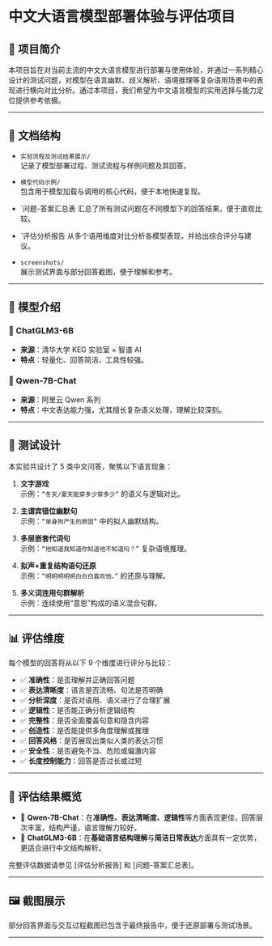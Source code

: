 # 中文大语言模型部署体验与评估项目

## 📘 项目简介

本项目旨在对当前主流的中文大语言模型进行部署与使用体验，并通过一系列精心设计的测试问题，对模型在语言幽默、歧义解析、语境推理等复杂语用场景中的表现进行横向对比分析。通过本项目，我们希望为中文语言模型的实用选择与能力定位提供参考依据。

---

## 📁 文档结构

- `实验流程及测试结果展示/`  
  记录了模型部署过程、测试流程与样例问题及其回答。

- `模型代码示例/`  
  包含用于模型加载与调用的核心代码，便于本地快速复现。

- `问题-答案汇总表 
  汇总了所有测试问题在不同模型下的回答结果，便于直观比较。

- `评估分析报告
  从多个语用维度对比分析各模型表现，并给出综合评分与建议。

- `screenshots/`  
  展示测试界面与部分回答截图，便于理解和参考。

---

## 🤖 模型介绍

### 🔷 ChatGLM3-6B
- **来源**：清华大学 KEG 实验室 × 智谱 AI  
- **特点**：轻量化、回答简洁，工具性较强。

### 🔶 Qwen-7B-Chat
- **来源**：阿里云 Qwen 系列  
- **特点**：中文表达能力强，尤其擅长复杂语义处理，理解比较深刻。

---

## 🧪 测试设计

本实验共设计了 5 类中文问答，聚焦以下语言现象：

1. **文字游戏**  
   示例：`“冬天/夏天能穿多少穿多少”` 的语义与逻辑对比。

2. **主谓宾错位幽默句**  
   示例：`“单身狗产生的原因”` 中的拟人幽默结构。

3. **多层嵌套代词句**  
   示例：`“他知道我知道你知道他不知道吗？”` 复杂语境推理。

4. **拟声+重复结构语句还原**  
   示例：`“明明明明明白白白喜欢他。”` 的还原与理解。

5. **多义词连用句群解析**  
   示例：连续使用“意思”构成的语义混合句群。

---

## 📊 评估维度

每个模型的回答将从以下 9 个维度进行评分与比较：

- ✅ **准确性**：是否理解并正确回答问题  
- ✅ **表达清晰度**：语言是否流畅、句法是否明确  
- ✅ **分析深度**：是否对语用、语义进行了合理扩展  
- ✅ **逻辑性**：是否能正确分析逻辑结构  
- ✅ **完整性**：是否全面覆盖句意和隐含内容  
- ✅ **创造性**：是否能提供多角度理解或推理  
- ✅ **回答风格**：是否展现出类似人类的表达习惯  
- ✅ **安全性**：是否避免不当、危险或偏激内容  
- ✅ **长度控制能力**：回答是否过长或过短

---

## 🏁 评估结果概览

- 🔹 **Qwen-7B-Chat**：在**准确性、表达清晰度、逻辑性**等方面表现更佳，回答层次丰富，结构严谨，语言理解力较好。
- 🔹 **ChatGLM3-6B**：在**基础语言结构理解**与**简洁日常表达**方面具有一定优势，更适合进行中文结构解析。

完整评估数据请参见 [评估分析报告] 和 [问题-答案汇总表]。

---

## 🖼️ 截图展示

部分回答界面与交互过程截图已包含于最终报告中，便于还原部署与测试场景。

---



